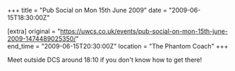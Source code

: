 +++
title = "Pub Social on Mon 15th June 2009"
date = "2009-06-15T18:30:00Z"

[extra]
original = "https://uwcs.co.uk/events/pub-social-on-mon-15th-june-2009-1474489025350/"    
end_time = "2009-06-15T20:30:00Z"
location = "The Phantom Coach"
+++

Meet outside DCS around 18:10 if you don't know how to get there\!

